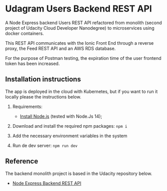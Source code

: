 # Udagram Users Backend REST API

A Node Express backend Users REST API refactored from monolith (second project of Udacity Cloud Developer Nanodegree) to microservices using docker containers.

This REST API communicates with the Ionic Front End through a reverse proxy, the Feed REST API and an AWS RDS database.

For the purpose of Postman testing, the expiration time of the user frontend token has been increased.

## Installation instructions

The app is deployed in the cloud with Kubernetes, but if you want to run it locally please the instructions below.

1. Requirements:

    - [Install Node.js](https://nodejs.org/en/) (tested with Node.Js 14);

2. Download and install the required npm packages: `npm i`
3. Add the necessary environment variables in the system
4. Run de dev server: `npm run dev`

## Reference

The backend monolith project is based in the Udacity repository below.

-   [Node Express Backend REST API](https://github.com/udacity/cloud-developer/tree/master/course-02/exercises/udacity-c2-restapi)
